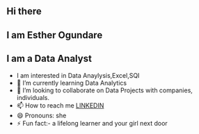 ##  Hi there
## I am Esther Ogundare
## I am a Data Analyst 
- I am interested in Data Anaylysis,Excel,SQI
- 🌱 I’m currently learning Data Analytics
- 💞️ I’m looking to collaborate on Data Projects with companies, individuals.
- 📫 How to reach me [ LINKEDIN](https://www.linkedin.com/feed/)
- 😄 Pronouns: she
- ⚡ Fun fact:- a lifelong learner and your girl next door 




